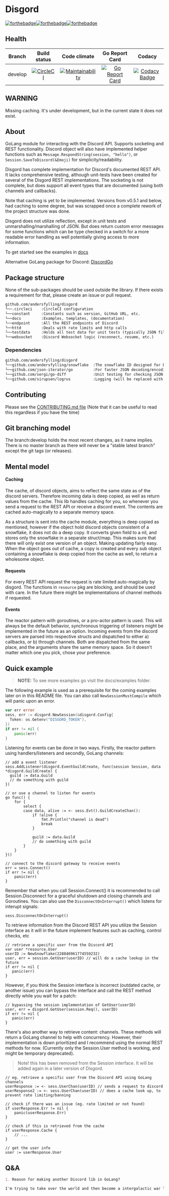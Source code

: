 # Disgord
[![forthebadge](https://forthebadge.com/images/badges/made-with-go.svg)](https://forthebadge.com)[![forthebadge](https://forthebadge.com/images/badges/contains-technical-debt.svg)](https://forthebadge.com)[![forthebadge](https://forthebadge.com/images/badges/for-you.svg)](https://forthebadge.com)

## Health
| Branch       | Build status  | Code climate | Go Report Card | Codacy |
| ------------ |:-------------:|:---------------:|:-------------:|:----------------:|
| develop     | [![CircleCI](https://circleci.com/gh/andersfylling/disgord/tree/develop.svg?style=shield)](https://circleci.com/gh/andersfylling/disgord/tree/develop) | [![Maintainability](https://api.codeclimate.com/v1/badges/687d02ca069eba704af9/maintainability)](https://codeclimate.com/github/andersfylling/disgord/maintainability) | [![Go Report Card](https://goreportcard.com/badge/github.com/andersfylling/disgord)](https://goreportcard.com/report/github.com/andersfylling/disgord) | [![Codacy Badge](https://api.codacy.com/project/badge/Grade/a8b2edae3c114dadb7946afdc4105a51)](https://www.codacy.com/project/andersfylling/disgord/dashboard?utm_source=github.com&amp;utm_medium=referral&amp;utm_content=andersfylling/disgord&amp;utm_campaign=Badge_Grade_Dashboard) |

## WARNING
Missing caching. It's under development, but in the current state it does not exist.

## About
GoLang module for interacting with the Discord API. Supports socketing and REST functionality. Discord object will also have implemented helper functions such as `Message.RespondString(session, "hello")`, or `Session.SaveToDiscord(&Emoji)` for simplicity/readability.

Disgord has complete implementation for Discord's documented REST API. It lacks comprehensive testing, although unit-tests have been created for several of the Disgord REST implementations. The socketing is not complete, but does support all event types that are documented (using both channels and callbacks).

Note that caching is yet to be implemented. Versions from v0.5.1 and below, had caching to some degree, but was scrapped once a complete rework of the project structure was done.

Disgord does not utilize reflection, except in unit tests and unmarshalling/marshalling of JSON. But does return custom error messages for some functions which can be type checked in a switch for a more readable error handling as well potentially giving access to more information.

To get started see the examples in [docs](docs/examples)

Alternative GoLang package for Discord: [DiscordGo](https://github.com/bwmartin/discordgo)

## Package structure
None of the sub-packages should be used outside the library. If there exists a requirement for that, please create an issue or pull request.
```Markdown
github.com/andersfylling/disgord
└──.circleci    :CircleCI configuration
└──constant     :Constants such as version, GitHub URL, etc.
└──docs         :Examples, templates, (documentation)
└──endpoint     :All the REST endpoints of Discord
└──httd         :Deals with rate limits and http calls
└──testdata     :Holds all test data for unit tests (typically JSON files)
└──websocket    :Discord Websocket logic (reconnect, resume, etc.)
```

### Dependencies
```Markdown
github.com/andersfylling/disgord
└──github.com/andersfylling/snowflake  :The snowflake ID designed for Discord
└──github.com/json-iterator/go         :For faster JSON decoding/encoding
└──github.com/sergi/go-diff            :Unit testing for checking JSON encoding/decoding of structs
└──github.com/sirupsen/logrus          :Logging (will be replaced with a simplified interface for DI)
```

## Contributing
Please see the [CONTRIBUTING.md file](CONTRIBUTING.md) (Note that it can be useful to read this regardless if you have the time)

## Git branching model
The branch:develop holds the most recent changes, as it name implies. There is no master branch as there will never be a "stable latest branch" except the git tags (or releases).

## Mental model
#### Caching
The cache, of discord objects, aims to reflect the same state as of the discord servers. Therefore incoming data is deep copied, as well as return values from the cache. This lib handles caching for you, so whenever you send a request to the REST API or receive a discord event. The contents are cached auto-magically to a separate memory space.

As a structure is sent into the cache module, everything is deep copied as mentioned, however if the object hold discord objects consistent of a snowflake, it does not do a deep copy. It converts given field to a nil, and stores only the snowflake in a separate struct/map. This makes sure that there will only exist one version of an object. Making updating fairly easy.
When the object goes out of cache, a copy is created and every sub object containing a snowflake is deep copied from the cache as well, to return a wholesome object.

#### Requests
For every REST API request the request is rate limited auto-magically by disgord. The functions in `resource` pkg are blocking, and should be used with care. In the future there might be implementations of channel methods if requested.

#### Events
The reactor pattern with goroutines, or a pro-actor pattern is used. This will always be the default behavior, synchronous triggering of listeners might be implemented in the future as an option.
Incoming events from the discord servers are parsed into respective structs and dispatched to either a) callbacks, or b) through channels. Both are dispatched from the same place, and the arguments share the same memory space. So it doesn't matter which one you pick, chose your preference.

## Quick example
> **NOTE:** To see more examples go visit the docs/examples folder.

The following example is used as a prerequisite for the coming examples later on in this README file. You can also call `NewSessionMustCompile` which will panic upon an error.
```go
var err error
sess, err := disgord.NewSession(&disgord.Config{
  Token: os.Getenv("DISGORD_TOKEN"),
})
if err != nil {
    panic(err)
}
```

Listening for events can be done in two ways. Firstly, the reactor pattern using handlers/listeners and secondly, GoLang channels:
```GoLang
// add a event listener
sess.AddListener(disgord.EventGuildCreate, func(session Session, data *disgord.GuildCreate) {
  guild := data.Guild
  // do something with guild
})

// or use a channel to listen for events
go func() {
    for {
        select {
        case data, alive := <- sess.Evt().GuildCreateChan():
            if !alive {
                fmt.Println("channel is dead")
                break
            }

            guild := data.Guild
            // do something with guild
        }
    }
}()

// connect to the discord gateway to receive events
err = sess.Connect()
if err != nil {
    panic(err)
}
```

Remember that when you call Session.Connect() it is recommended to call Session.Disconnect for a graceful shutdown and closing channels and Goroutines. You can also use the `DisconnectOnInterrupt()` which listens for interupt signals:
```GoLang
sess.DisconnectOnInterrupt()
```

To retrieve information from the Discord REST API you utilize the Session interface as it will in the future implement features such as caching, control checks, etc
```GoLang
// retrieve a specific user from the Discord API
var user *resource.User
userID := NewSnowflake(228846961774559232)
user, err = session.GetUser(userID) // will do a cache lookup in the future
if err != nil {
   panic(err)
}
```
However, if you think the Session interface is incorrect (outdated cache, or another issue) you can bypass the interface and call the REST method directly while you wait for a patch:
```GoLang
// bypassing the session implementation of GetUser(userID)
user, err = disgord.GetUser(session.Req(), userID)
if err != nil {
   panic(err)
}
```

There's also another way to retrieve content: channels. These methods will return a GoLang channel to help with concurrency. However, their implementation is down prioritized and I recommend using the normal REST methods for now. (Currently only the Session.User method is working, and might be temporary deprecated).

> Note! this has been removed from the Session interface. It will be added again in a later version of Disgord.

```GoLang
// eg. retrieve a specific user from the Discord API using GoLang channels
userResponse := <- sess.UserChan(userID) // sends a request to discord
userResponse2 := <- sess.UserChan(userID) // does a cache look up, to prevent rate limiting/banning

// check if there was an issue (eg. rate limited or not found)
if userResponse.Err != nil {
    panic(userResponse.Err)
}

// check if this is retrieved from the cache
if userResponse.Cache {
    // ...
}

// get the user info
user := userResponse.User
```

## Q&A

```Markdown
1. Reason for making another Discord lib in GoLang?

I'm trying to take over the world and then become a intergalactic war lord. Have to start somewhere.
```
